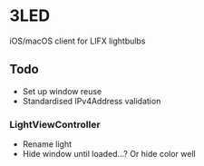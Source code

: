 # 3LED

iOS/macOS client for LIFX lightbulbs

## Todo

- Set up window reuse
- Standardised IPv4Address validation

### LightViewController

- Rename light
- Hide window until loaded...? Or hide color well
